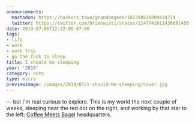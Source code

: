 ```yaml
---
announcements:
  mastodon: https://hackers.town/@randomgeek/102398536889434774
  twitter: https://twitter.com/brianwisti/status/1147741011436691456
date: 2019-07-06T22:22:00-07:00
tags:
- life
- work
- work trip
- go the fuck to sleep
title: I should be sleeping
year: '2019'
category: note
type: micro
previewimage: /images/2019/07/i-should-be-sleeping/cover.jpg
---
```


— but I'm real curious to explore. This is my world the next couple of weeks,
sleeping near the red dot on the right, and working by that star to the left:
[Coffee Meets Bagel][] headquarters.

[Coffee Meets Bagel]: https://coffeemeetsbagel.com/
